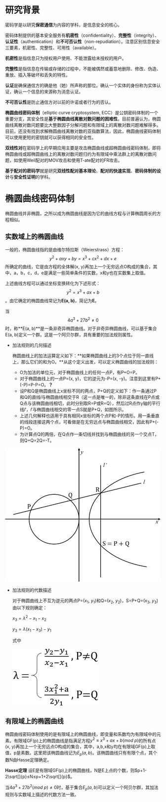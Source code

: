 # 研究背景

密码学是以研究**保密通信**为内容的学科，是信息安全的核心。

密码体制提供的基本安全服务有**机密性**（confidentiality）、**完整性**（integrity）、**认证性**（authentication）和**不可否认性**（non-repudiation）。注意区别信息安全三要素，机密性、完整性、可用性（available）。

**机密性**是指信息只为授权用户使用、不能泄露给未授权的用户。

**完整性**是指信息在传输或存储的过程中，不能被偶然或蓄意地删除、修改、伪造、重放、插入等破坏和丢失的特性。

**认证**是确保通信方的确是他（她）所声称的那位。确认一个实体的身份称为实体认证，确认一个信息的来源称为消息认证。

**不可否认性**是防止通信方对以前的许诺或者行为的否认。

**椭圆曲线密码体制**（elliptic curve cryptosystem, ECC）是公钥密码体制的一个重要分支，其安全性是**基于椭圆曲线离散对数问题的困难性**。目前普遍认为，椭圆曲线离散对数问题要比大整数因子分解问题和有限域上的离散对数问题难解得多。目前，还没有找到求解椭圆曲线离散对数的亚指数算法，因此，椭圆曲线密码体制可以使用更短的密钥就可以获得相同的安全性。

**双线性对**在密码学上的早期应用主要是攻击椭圆曲线或超椭圆曲线密码体制，即将椭圆曲线或超椭圆曲线上的离散对数问题归约为有限域中乘法群上的离散对数问题，如使用Weil配对的MOV攻击和使用T-ate配对的FR攻击。

**基于配对的密码学**就是研究**双线性配对基本理论**、**配对的快速实现**、**密码体制的设计**与**安全性证明**的学科。



# 椭圆曲线密码体制

椭圆曲线并非椭圆，之所以成为椭圆曲线是因为它的曲线方程与计算椭圆周长的方程相似。

## 实数域上的椭圆曲线

一般的，椭圆曲线指的是由维尔特拉斯（Weierstrass）方程：$$y^2 + axy + by = x^3 + cx^2 + dx + e$$所确定的曲线，它是由方程的全体解(x, y)再加上一个无穷远点O构成的集合，其中，a，b，c，d，e是满足一些简单条件的实数，x和y也在实数集上取值。

上述曲线方程可以通过坐标变换转化为下述形式：$$y^2 = x^3 + ax +b$$。由它确定的椭圆曲线常记为**E(a, b)**，简记为**E**。

当$$4a^3 + 27b^2 ≠ 0$$时，称**E(a, b)**是一条非奇异椭圆曲线。对于非奇异椭圆曲线，可以基于集合E(a, b)定义一个群。这是一个阿贝尔群，具有重要的加法规则属性。

- 加法规则的几何描述

  椭圆曲线上的加法运算定义如下：**如果椭圆曲线上的3个点位于同一直线上，那么它们的和为O。**从这个定义出发，可以定义椭圆曲线的加法规则：

  - O为加法的单位元，对于椭圆曲线上的任何一点P，有P+O=P。
  - 对于椭圆曲线上的一点P=(x, y)，它的逆元为-P=(x, -y)。注意到这里有P+(-P)=P-P=O。**？**
  - 设P和Q是椭圆曲线上x坐标不同的两点，P+Q的定义如下：作一条通过P和Q的直线$l$与椭圆曲线相交于R（这一点是唯一的，除非这条直线在P点或Q点与该椭圆曲线相切，此时分别取R=P或R=Q），然后过R点作y轴的平行线$l'$，$l'$与椭圆曲线相交的零一点S就是P+Q，如图所示。
  - 上述几何解释也适用于具有相同x坐标的两个点P和-P的情形。用一条垂直的线段连接这两个点，可看做是在无穷远点与椭圆曲线相交，因此有P+(-P)=O。
  - 为计算点Q的两倍，在Q点作一条切线并找到与椭圆曲线的另一个交点T，则Q+Q=2Q=-T。

![elliptic_curve](.\pic\elliptic_curve.jpg)

- 加法规则的代数描述

  对于椭圆曲线上不互为逆元的两点P=($x_1$, $y_1$)和Q=($x_2$, $y_2$)，S=P+Q=($x_3$, $y_3$)由以下规则确定：

  $x_3 = \lambda^2 - x_1 - x_2$

  $y_3 = \lambda(x_1 - x_3) - y_1$

  式中

  ![lambda](.\pic\lambda.jpg)



## 有限域上的椭圆曲线

椭圆曲线密码体制使用的是有限域上的椭圆曲线，即变量和系数均为有限域中的元素。有限域GF(p)上的椭圆曲线是指满足方程$y^2≡x^3+ax+b(mod\ p)$的所有点(x, y)再加上一个无穷远点O构成的集合，其中，a,b,x和y均在有限域GF(p)上取值，p是素数。这里把该椭圆曲线记为$E_p(a,b)$。该椭圆曲线只有有限个点，其个数N由Hasse定理确定。

**Hasse定理** 设E是有限域GF(p)上的椭圆曲线，N是E上点的个数，则$p+1-2\sqrt[]{p}≤N≤p+1+2\sqrt[]{p}$。

当$4a^3+27b^2(mod\ p)≠0$时，基于集合$E_p(a,b)$可以定义一个阿贝尔群，其加法规则与实数域上描述的代数方法一致。